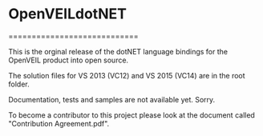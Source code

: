 # OpenVEILdotNET
============================

This is the orginal release of the dotNET language bindings for the OpenVEIL product into open source.

The solution files for VS 2013 (VC12) and VS 2015 (VC14) are in the root folder.
	
Documentation, tests and samples are not available yet.  Sorry.

To become a contributor to this project please look at the document called
"Contribution Agreement.pdf".